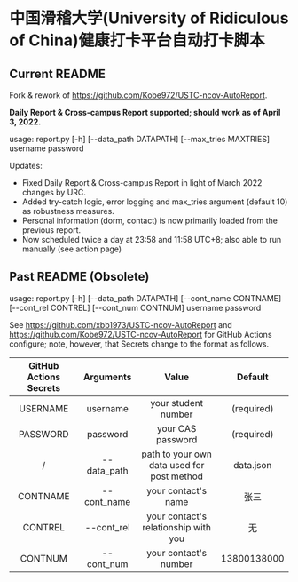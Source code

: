 # 中国滑稽大学(University of Ridiculous of China)健康打卡平台自动打卡脚本

## Current README

Fork & rework of https://github.com/Kobe972/USTC-ncov-AutoReport.

**Daily Report & Cross-campus Report supported; should work as of April 3, 2022.**

usage: report.py [-h] [--data_path DATAPATH] [--max_tries MAXTRIES] username password

Updates:
- Fixed Daily Report & Cross-campus Report in light of March 2022 changes by URC.
- Added try-catch logic, error logging and max_tries argument (default 10) as robustness measures.
- Personal information (dorm, contact) is now primarily loaded from the previous report.
- Now scheduled twice a day at 23:58 and 11:58 UTC+8; also able to run manually (see action page)

## Past README (Obsolete)

usage: report.py [-h] [--data_path DATAPATH] [--cont_name CONTNAME] [--cont_rel CONTREL] [--cont_num CONTNUM] username password

See https://github.com/xbb1973/USTC-ncov-AutoReport and https://github.com/Kobe972/USTC-ncov-AutoReport for GitHub Actions configure; note, however, that Secrets change to the format as follows.

|GitHub Actions Secrets|Arguments|Value|Default|
|:-:|:-:|:-:|:-:|
|USERNAME|username|your student number|(required)|
|PASSWORD|password|your CAS password|(required)|
|/|--data_path|path to your own data used for post method|data.json|
|CONTNAME|--cont_name|your contact's name|张三|
|CONTREL|--cont_rel|your contact's relationship with you|无|
|CONTNUM|--cont_num|your contact's number|13800138000|
